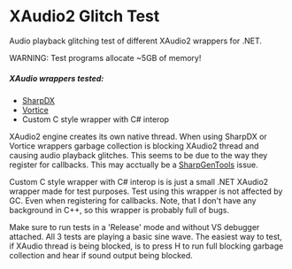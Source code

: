 # XAudio2 Glitch Test
Audio playback glitching test of different XAudio2 wrappers for .NET. 

WARNING: Test programs allocate ~5GB of memory!

##### XAudio wrappers tested:

- [SharpDX](https://github.com/sharpdx/SharpDX)
- [Vortice](https://github.com/amerkoleci/Vortice.Windows)
- Custom C style wrapper with C# interop

XAudio2 engine creates its own native thread. When using SharpDX or Vortice wrappers garbage collection is blocking XAudio2 thread and causing audio playback glitches. This seems to be due to the way they register for callbacks. This may acctually be a [SharpGenTools](https://github.com/SharpGenTools/SharpGenTools) issue.

Custom C style wrapper with C# interop is is just a small .NET XAudio2 wrapper made for test purposes. Test using this wrapper is not affected by GC. Even when registering for callbacks. Note, that I don't have any background in C++, so this wrapper is probably full of bugs. 

Make sure to run tests in a 'Release' mode and without VS debugger attached. All 3 tests are playing a basic sine wave. The easiest way to test, if XAudio thread is being blocked, is to press H to run full blocking garbage collection and hear if sound output being blocked. 
